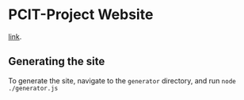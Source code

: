 # PCIT-Project Website

[link](https://pcit-project.github.io/site/home.html).


## Generating the site
To generate the site, navigate to the `generator` directory, and run `node ./generator.js`